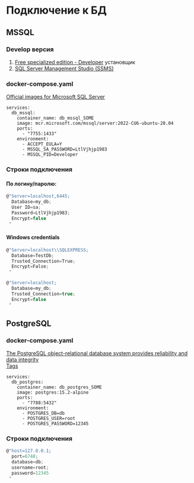 # Подключение к БД

## MSSQL

### Develop версия

1. [Free specialized edition - Developer](https://www.microsoft.com/en-us/sql-server/sql-server-downloads) установщик
2. [SQL Server Management Studio (SSMS)](https://learn.microsoft.com/ru-ru/sql/ssms/download-sql-server-management-studio-ssms)

### docker-compose.yaml

[Official images for Microsoft SQL Server](https://hub.docker.com/_/microsoft-mssql-server)

```docker
services:
  db_mssql:
    container_name: db_mssql_SOME
    image: mcr.microsoft.com/mssql/server:2022-CU6-ubuntu-20.04
    ports:
      - "7755:1433"
    environment:
      - ACCEPT_EULA=Y
      - MSSQL_SA_PASSWORD=LtlVjhjp1983
      - MSSQL_PID=Developer
```

### Строки подключения

#### По логину/паролю:

```csharp
@"Server=localhost,6445;
  Database=my_db;
  User ID=sa;
  Password=LtlVjhjp1983;
  Encrypt=false
 "
```

#### Windows credentials

```csharp
@"Server=localhost\\SQLEXPRESS;
  Database=TestDb;
  Trusted_Connection=True;
  Encrypt=False;
 "
```

```csharp
@"Server=localhost;
  Database=my_db;
  Trusted_Connection=true;
  Encrypt=false
 "
```

## PostgreSQL

### docker-compose.yaml

[The PostgreSQL object-relational database system provides reliability and data integrity](https://hub.docker.com/_/postgres)  
[Tags](https://hub.docker.com/_/postgres/tags)

```docker
services:
  db_postgres:
    container_name: db_postgres_SOME
    image: postgres:15.2-alpine
    ports:
      - "7788:5432"
    environment:
      - POSTGRES_DB=db
      - POSTGRES_USER=root
      - POSTGRES_PASSWORD=12345
```

### Строки подключения

```csharp
@"host=127.0.0.1;
  port=6748;
  database=db;
  username=root;
  password=12345
 "
```

